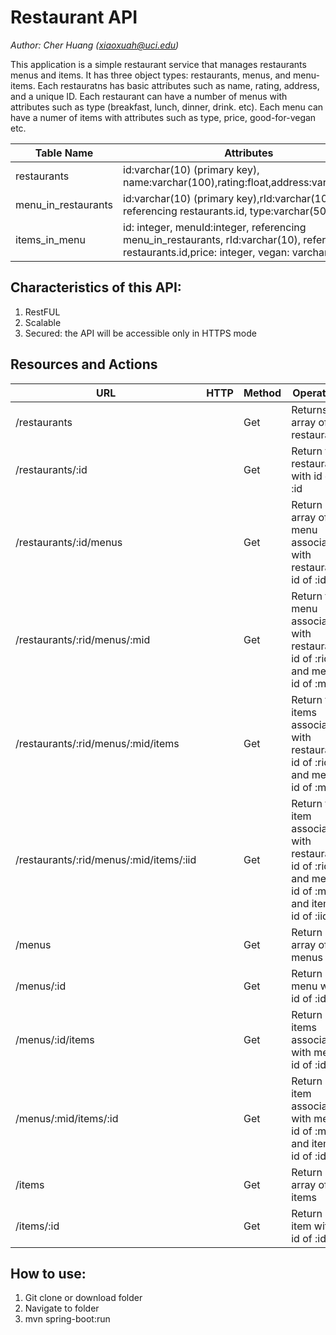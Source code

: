 Restaurant API
===============

_Author: Cher Huang (<xiaoxuah@uci.edu>)_

This application is a simple restaurant service that manages restaurants menus and items. It has three object types: restaurants, menus, and menu-items. Each restauratns has basic attributes such as name, rating, address, and a unique ID. 
Each restaurant can have a number of menus with attributes such as type (breakfast, lunch, dinner, drink. etc). Each menu can have a numer of items with attributes such as type, price, good-for-vegan etc.

| Table Name          | Attributes                                                                                                                                        | Notes                                                               |
|---------------------|---------------------------------------------------------------------------------------------------------------------------------------------------|---------------------------------------------------------------------|
| restaurants         | id:varchar(10) (primary key), name:varchar(100),rating:float,address:varchar(255)                                                                 | required,required,optional,required,"id" should be "AUTO_INCREMENT" |
| menu_in_restaurants | id:varchar(10) (primary key),rId:varchar(10), referencing restaurants.id, type:varchar(50)                                                        | all attributes required                                             |
| items_in_menu       | id: integer, menuId:integer, referencing menu_in_restaurants, rId:varchar(10), referencing restaurants.id,price: integer, vegan: varchar(50) | all attributes,required; "id" should be"AUTO_INCREMENT"             |


## Characteristics of this API:
1)	RestFUL 
2)	Scalable
3)	Secured: the API  will be accessible only in HTTPS mode 

## Resources and Actions

| URL                                     | HTTP | Method | Operation                                                                                     |
|-----------------------------------------|------|--------|-----------------------------------------------------------------------------------------------|
| /restaurants                            |      | Get    | Returns an array of restaurant                                                                |
| /restaurants/:id                        |      | Get    | Return the restaurant with id of :id                                                          |
| /restaurants/:id/menus                  |      | Get    | Return an array of menu associated with restaurant id of :id                                  |
| /restaurants/:rid/menus/:mid            |      | Get    | Return the menu associated with restaurant id of :rid and menu id of :mid                     |
| /restaurants/:rid/menus/:mid/items      |      | Get    | Return the items associated with restaurant id of :rid and menu id of :mid                    |
| /restaurants/:rid/menus/:mid/items/:iid |      | Get    | Return the item associated with restaurant id of :rid and menu id of :mid and item id of :iid |
| /menus                                  |      | Get    | Return an array of menus                                                                      |
| /menus/:id                              |      | Get    | Return a menu with id of :id                                                                  |
| /menus/:id/items                        |      | Get    | Return all items associated with menu id of :id                                               |
| /menus/:mid/items/:id                   |      | Get    | Return an item associated with menu id of :mid and item id of :id                             |
| /items                                  |      | Get    | Return an array of items                                                                      |
| /items/:id                              |      | Get    | Return an item with id of :id                                                                 |

## How to use:
1) Git clone or download folder
2) Navigate to folder
3) mvn spring-boot:run


